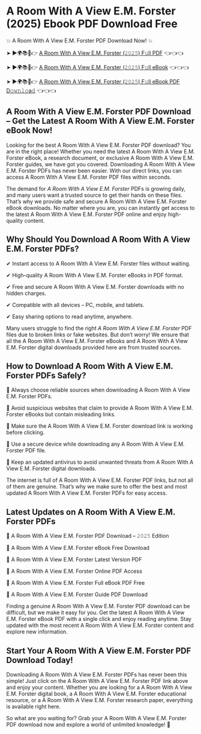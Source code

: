 # A Room With A View E.M. Forster (2025) Ebook PDF Download Free

💥 A Room With A View E.M. Forster PDF Download Now! 💥

➤ ►🌍📚📱👉 [A Room With A View E.M. Forster (𝟸𝟶𝟸𝟻) F𝚞ll PDF](https://getpdf.xyz/a-room-with-a-view-e.m.-forster) 👈👈👈


➤ ►🌍📚📱👉 [A Room With A View E.M. Forster (𝟸𝟶𝟸𝟻) F𝚞ll eBook](https://getpdf.xyz/a-room-with-a-view-e.m.-forster) 👈👈👈


➤ ►🌍📚📱👉 [A Room With A View E.M. Forster (𝟸𝟶𝟸𝟻) F𝚞ll eBook PDF D𝚘𝚠𝚗𝚕𝚘a𝚍](https://getpdf.xyz/a-room-with-a-view-e.m.-forster) 👈👈👈


## A Room With A View E.M. Forster PDF Download – Get the Latest A Room With A View E.M. Forster eBook Now!

Looking for the best A Room With A View E.M. Forster PDF download? You are in the right place! Whether you need the latest A Room With A View E.M. Forster eBook, a research document, or exclusive A Room With A View E.M. Forster guides, we have got you covered. Downloading A Room With A View E.M. Forster PDFs has never been easier. With our direct links, you can access A Room With A View E.M. Forster PDF files within seconds.

The demand for *A Room With A View E.M. Forster* PDFs is growing daily, and many users want a trusted source to get their hands on these files. That’s why we provide safe and secure A Room With A View E.M. Forster eBook downloads. No matter where you are, you can instantly get access to the latest A Room With A View E.M. Forster PDF online and enjoy high-quality content.

## Why Should You Download A Room With A View E.M. Forster PDFs?

✔ Instant access to A Room With A View E.M. Forster files without waiting.

✔ High-quality A Room With A View E.M. Forster eBooks in PDF format.

✔ Free and secure A Room With A View E.M. Forster downloads with no hidden charges.

✔ Compatible with all devices – PC, mobile, and tablets.

✔ Easy sharing options to read anytime, anywhere.

Many users struggle to find the right *A Room With A View E.M. Forster* PDF files due to broken links or fake websites. But don’t worry! We ensure that all the A Room With A View E.M. Forster eBooks and A Room With A View E.M. Forster digital downloads provided here are from trusted sources.

## How to Download A Room With A View E.M. Forster PDFs Safely?

📌 Always choose reliable sources when downloading A Room With A View E.M. Forster PDFs.

📌 Avoid suspicious websites that claim to provide A Room With A View E.M. Forster eBooks but contain misleading links.

📌 Make sure the A Room With A View E.M. Forster download link is working before clicking.

📌 Use a secure device while downloading any A Room With A View E.M. Forster PDF file.

📌 Keep an updated antivirus to avoid unwanted threats from A Room With A View E.M. Forster digital downloads.

The internet is full of A Room With A View E.M. Forster PDF links, but not all of them are genuine. That’s why we make sure to offer the best and most updated A Room With A View E.M. Forster PDFs for easy access.

## Latest Updates on A Room With A View E.M. Forster PDFs

🔹 A Room With A View E.M. Forster PDF Download – 𝟸𝟶𝟸𝟻 Edition

🔹 A Room With A View E.M. Forster eBook Free Download

🔹 A Room With A View E.M. Forster Latest Version PDF

🔹 A Room With A View E.M. Forster Online PDF Access

🔹 A Room With A View E.M. Forster Full eBook PDF Free

🔹 A Room With A View E.M. Forster Guide PDF Download

Finding a genuine A Room With A View E.M. Forster PDF download can be difficult, but we make it easy for you. Get the latest A Room With A View E.M. Forster eBook PDF with a single click and enjoy reading anytime. Stay updated with the most recent A Room With A View E.M. Forster content and explore new information.

## Start Your A Room With A View E.M. Forster PDF Download Today!

Downloading A Room With A View E.M. Forster PDFs has never been this simple! Just click on the A Room With A View E.M. Forster PDF link above and enjoy your content. Whether you are looking for a A Room With A View E.M. Forster digital book, a A Room With A View E.M. Forster educational resource, or a A Room With A View E.M. Forster research paper, everything is available right here.

So what are you waiting for? Grab your A Room With A View E.M. Forster PDF download now and explore a world of unlimited knowledge! 🚀